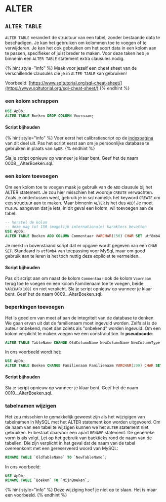 # ALTER

## `ALTER TABLE`

`ALTER TABLE` verandert de structuur van een tabel, zonder bestaande data te beschadigen. Je kan het gebruiken om kolommen toe te voegen of te verwijderen. Je kan het ook gebruiken om het soort data in een kolom aan te passen, specifieker of juist breder te maken. Voor deze taken heb je binnenin een `ALTER TABLE` statement extra clausules nodig.

{% hint style="info" %}
Maak voor jezelf een cheat sheet van de verschillende clausules die je in `ALTER TABLE` kan gebruiken!

Voorbeeld: [https://www.sqltutorial.org/sql-cheat-sheet/](https://www.sqltutorial.org/sql-cheat-sheet/)
{% endhint %}

### een kolom schrappen

```sql
USE ApDb;
ALTER TABLE Boeken DROP COLUMN Voornaam;
```

#### Script bijhouden

{% hint style="info" %}
Voer eerst het calibratiescript op de [indexpagina](./) van dit deel uit. Pas het script eerst aan om je persoonlijke database te gebruiken in plaats van `ApDB`.
{% endhint %}

Sla je script opnieuw op wanneer je klaar bent. Geef het de naam 0008\_\_AlterBoeken.sql.

### een kolom toevoegen

Om een kolom toe te voegen maak je gebruik van de `ADD` clausule bij het ALTER statement. Je zou hier misschien het woordje `CREATE` verwachten. Zoals je ondertussen weet, gebruik je in sql namelijk het keyword `CREATE` om een structuur aan te maken. Maar binnenin `ALTER` is het dus `ADD`! Je moet m.a.w. aangeven dat je iets, in dit geval een kolom, wil toevoegen aan de tabel.

```sql
-- herstel de kolom
-- deze mag tot 150 (mogelijk internationale) karakters bevatten
USE ApDb;
ALTER TABLE Boeken ADD COLUMN Commentaar VARCHAR(150) CHAR SET utf8mb4;
```

Je merkt in bovenstaand script dat er opgave wordt gegeven van een `CHAR SET`. Standaard is `utf8mb4` van toepassing voor MySql, maar om goed gebruik aan te leren is het toch nuttig deze expliciet te vermelden.

#### Script bijhouden

Pas dit script aan om naast de kolom `Commentaar` ook de kolom `Voornaam` terug toe te voegen en een kolom Familienaam toe te voegen, beide `VARCHAR(100)` en niet verplicht. Sla je script opnieuw op wanneer je klaar bent. Geef het de naam 0009\_\_AlterBoeken.sql.

### beperkingen toevoegen

Het is goed om van meet af aan de integriteit van de database te denken. We gaan ervan uit dat de familienaam moet ingevuld worden. Zelfs al is de auteur onbekend, moet dan zoiets als "onbekend" worden ingevuld. Om een kolom verplicht te maken voegen we een constraint toe. In **pseudocode**:

```sql
ALTER TABLE TableName CHANGE OldColumnName NewColumnName NewColumnType;
```

In ons voorbeeld wordt het:

```sql
USE ApDb;
ALTER TABLE Boeken CHANGE Familienaam Familienaam VARCHAR(200) CHAR SET utf8mb4 NOT NULL;
```

#### Script bijhouden

Sla je script opnieuw op wanneer je klaar bent. Geef het de naam 0010\_\_AlterBoeken.sql.

### tabelnamen wijzigen

Het zou misschien te gemakkelijk geweest zijn als het wijzigigen van tabelnamen in MySQL met het ALTER statement kon worden uitgevoerd. Om de naam van een tabel te wijzigen kunnen we het `ALTER` statement niet gebruiken. Er bestaat daarvoor een apart `RENAME` statement. De generieke vorm is als volgt. Let op het gebruik van backticks rond de naam van de tabellen. Die zijn verplicht in het geval dat de naam van de tabel overeenkomt met een gereserveerd woord van MySQL:

```sql
RENAME TABLE `OldTableName` TO `NewTableName`;
```

In ons voorbeeld:

```sql
USE ApDb;
RENAME TABLE `Boeken` TO `MijnBoeken`;
```

{% hint style="info" %}
Deze wijziging hoef je niet op te slaan. Het is maar een voorbeeld.
{% endhint %}

